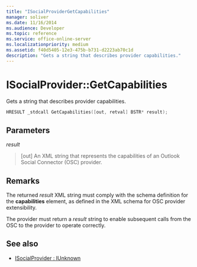 ```yaml
---
title: "ISocialProviderGetCapabilities"
manager: soliver
ms.date: 11/16/2014
ms.audience: Developer
ms.topic: reference
ms.service: office-online-server
ms.localizationpriority: medium
ms.assetid: f40d5405-12e3-475b-b731-d2223ab70c1d
description: "Gets a string that describes provider capabilities."
---
```


# ISocialProvider::GetCapabilities

Gets a string that describes provider capabilities.
  
```cpp
HRESULT _stdcall GetCapabilities([out, retval] BSTR* result);
```

## Parameters

_result_
  
> [out] An XML string that represents the capabilities of an Outlook Social Connector (OSC) provider.
    
## Remarks

The returned  _result_ XML string must comply with the schema definition for the **capabilities** element, as defined in the XML schema for OSC provider extensibility. 
  
The provider must return a  _result_ string to enable subsequent calls from the OSC to the provider to operate correctly. 
  
## See also

- [ISocialProvider : IUnknown](isocialprovideriunknown.md)

